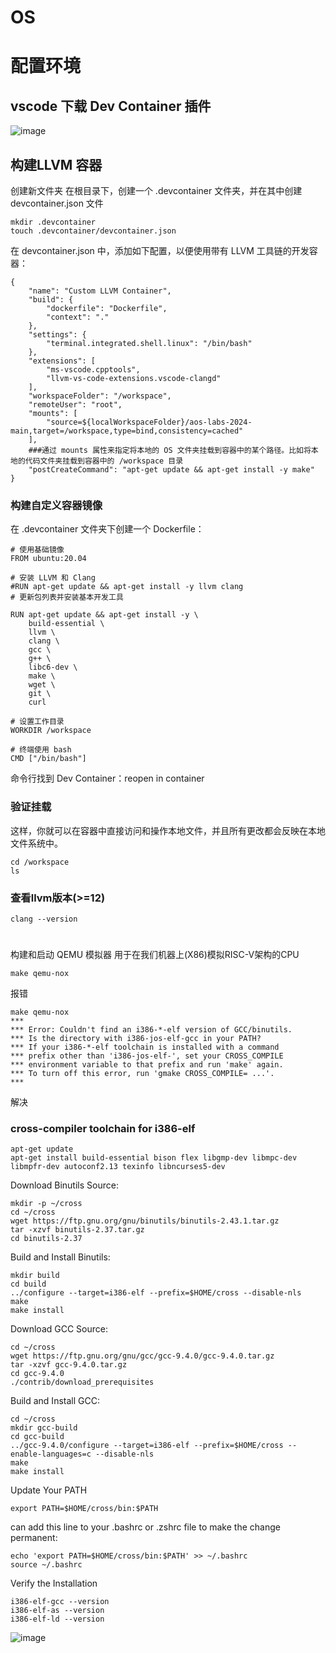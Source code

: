 # OS

# 配置环境
## vscode 下载 Dev Container 插件
![image](https://github.com/user-attachments/assets/2d24b17a-a2f3-4efc-846e-87826ab45e23)

## 构建LLVM 容器
创建新文件夹
在根目录下，创建一个 .devcontainer 文件夹，并在其中创建 devcontainer.json 文件

```
mkdir .devcontainer
touch .devcontainer/devcontainer.json

```
在 devcontainer.json 中，添加如下配置，以便使用带有 LLVM 工具链的开发容器：
```
{
    "name": "Custom LLVM Container",
    "build": {
        "dockerfile": "Dockerfile",
        "context": "."
    },
    "settings": {
        "terminal.integrated.shell.linux": "/bin/bash"
    },
    "extensions": [
        "ms-vscode.cpptools",
        "llvm-vs-code-extensions.vscode-clangd"
    ],
    "workspaceFolder": "/workspace",
    "remoteUser": "root",
    "mounts": [
        "source=${localWorkspaceFolder}/aos-labs-2024-main,target=/workspace,type=bind,consistency=cached"
    ],
    ###通过 mounts 属性来指定将本地的 OS 文件夹挂载到容器中的某个路径。比如将本地的代码文件夹挂载到容器中的 /workspace 目录
    "postCreateCommand": "apt-get update && apt-get install -y make"
}
```

### 构建自定义容器镜像
在 .devcontainer 文件夹下创建一个 Dockerfile：
```
# 使用基础镜像
FROM ubuntu:20.04

# 安装 LLVM 和 Clang
#RUN apt-get update && apt-get install -y llvm clang
# 更新包列表并安装基本开发工具

RUN apt-get update && apt-get install -y \
    build-essential \
    llvm \
    clang \
    gcc \
    g++ \
    libc6-dev \
    make \
    wget \
    git \
    curl

# 设置工作目录
WORKDIR /workspace

# 终端使用 bash
CMD ["/bin/bash"]
```
命令行找到 Dev Container：reopen in container 

### 验证挂载
这样，你就可以在容器中直接访问和操作本地文件，并且所有更改都会反映在本地文件系统中。
```
cd /workspace
ls
```

### 查看llvm版本(>=12)
```
clang --version
```
# 
构建和启动 QEMU 模拟器 用于在我们机器上(X86)模拟RISC-V架构的CPU
```
make qemu-nox
```
报错
```
make qemu-nox
***
*** Error: Couldn't find an i386-*-elf version of GCC/binutils.
*** Is the directory with i386-jos-elf-gcc in your PATH?
*** If your i386-*-elf toolchain is installed with a command
*** prefix other than 'i386-jos-elf-', set your CROSS_COMPILE
*** environment variable to that prefix and run 'make' again.
*** To turn off this error, run 'gmake CROSS_COMPILE= ...'.
***
```

解决
### cross-compiler toolchain for i386-elf
```
apt-get update
apt-get install build-essential bison flex libgmp-dev libmpc-dev libmpfr-dev autoconf2.13 texinfo libncurses5-dev
```
Download Binutils Source:
```
mkdir -p ~/cross
cd ~/cross
wget https://ftp.gnu.org/gnu/binutils/binutils-2.43.1.tar.gz
tar -xzvf binutils-2.37.tar.gz
cd binutils-2.37
```
Build and Install Binutils:
```
mkdir build
cd build
../configure --target=i386-elf --prefix=$HOME/cross --disable-nls
make
make install
```

Download GCC Source:
```
cd ~/cross
wget https://ftp.gnu.org/gnu/gcc/gcc-9.4.0/gcc-9.4.0.tar.gz
tar -xzvf gcc-9.4.0.tar.gz
cd gcc-9.4.0
./contrib/download_prerequisites
```
Build and Install GCC:
```
cd ~/cross
mkdir gcc-build
cd gcc-build
../gcc-9.4.0/configure --target=i386-elf --prefix=$HOME/cross --enable-languages=c --disable-nls
make
make install
```
Update Your PATH
```
export PATH=$HOME/cross/bin:$PATH
```
can add this line to your .bashrc or .zshrc file to make the change permanent:

```
echo 'export PATH=$HOME/cross/bin:$PATH' >> ~/.bashrc
source ~/.bashrc
```

Verify the Installation
```
i386-elf-gcc --version
i386-elf-as --version
i386-elf-ld --version
```



![image](https://github.com/user-attachments/assets/074df335-c867-464d-ba88-632facf048cc)


